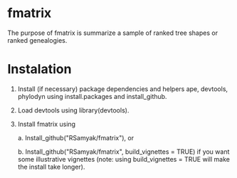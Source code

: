 # fmatrix
The purpose of fmatrix is summarize a sample of ranked tree shapes or ranked genealogies.

# Instalation
1. Install (if necessary) package dependencies and helpers ape, devtools, phylodyn using install.packages and install_github.

2. Load devtools using library(devtools).

3. Install fmatrix using 

    a. Install_github("RSamyak/fmatrix"), or
    
    b. Install_github("RSamyak/fmatrix", build_vignettes = TRUE) if you want some illustrative vignettes (note: using build_vignettes = TRUE will make the install take longer).

